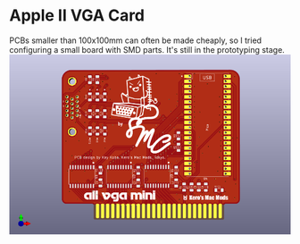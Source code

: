 # Apple II VGA Card

PCBs smaller than 100x100mm can often be made cheaply, so I tried configuring a small board with SMD parts. It's still in the prototyping stage.<BR>
<img src="Pictures/AIIVGAMINI_TOP.png" width="520px"><BR>
